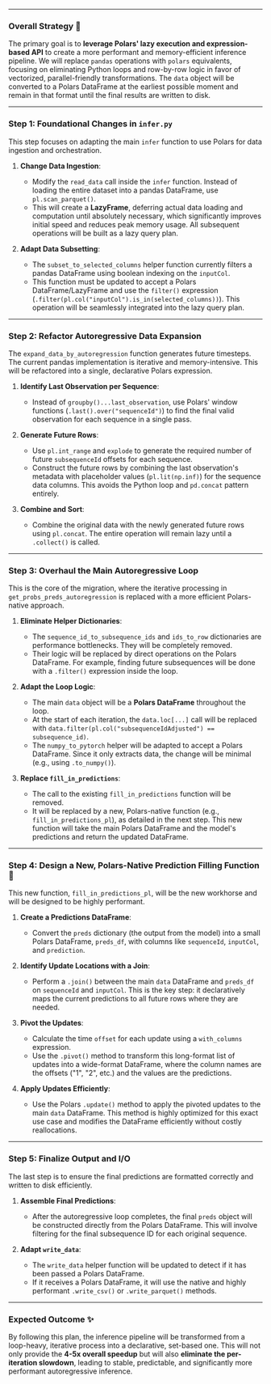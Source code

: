 
---
### **Overall Strategy** 🎯

The primary goal is to **leverage Polars' lazy execution and expression-based API** to create a more performant and memory-efficient inference pipeline. We will replace `pandas` operations with `polars` equivalents, focusing on eliminating Python loops and row-by-row logic in favor of vectorized, parallel-friendly transformations. The `data` object will be converted to a Polars DataFrame at the earliest possible moment and remain in that format until the final results are written to disk.

---
### **Step 1: Foundational Changes in `infer.py`**

This step focuses on adapting the main `infer` function to use Polars for data ingestion and orchestration.

1.  **Change Data Ingestion**:
    * Modify the `read_data` call inside the `infer` function. Instead of loading the entire dataset into a pandas DataFrame, use `pl.scan_parquet()`.
    * This will create a **LazyFrame**, deferring actual data loading and computation until absolutely necessary, which significantly improves initial speed and reduces peak memory usage. All subsequent operations will be built as a lazy query plan.

2.  **Adapt Data Subsetting**:
    * The `subset_to_selected_columns` helper function currently filters a pandas DataFrame using boolean indexing on the `inputCol`.
    * This function must be updated to accept a Polars DataFrame/LazyFrame and use the `filter()` expression (`.filter(pl.col("inputCol").is_in(selected_columns))`). This operation will be seamlessly integrated into the lazy query plan.

---
### **Step 2: Refactor Autoregressive Data Expansion**

The `expand_data_by_autoregression` function generates future timesteps. The current pandas implementation is iterative and memory-intensive. This will be refactored into a single, declarative Polars expression.

1.  **Identify Last Observation per Sequence**:
    * Instead of `groupby()...last_observation`, use Polars' window functions (`.last().over("sequenceId")`) to find the final valid observation for each sequence in a single pass.

2.  **Generate Future Rows**:
    * Use `pl.int_range` and `explode` to generate the required number of future `subsequenceId` offsets for each sequence.
    * Construct the future rows by combining the last observation's metadata with placeholder values (`pl.lit(np.inf)`) for the sequence data columns. This avoids the Python loop and `pd.concat` pattern entirely.

3.  **Combine and Sort**:
    * Combine the original data with the newly generated future rows using `pl.concat`. The entire operation will remain lazy until a `.collect()` is called.

---
### **Step 3: Overhaul the Main Autoregressive Loop**

This is the core of the migration, where the iterative processing in `get_probs_preds_autoregression` is replaced with a more efficient Polars-native approach.

1.  **Eliminate Helper Dictionaries**:
    * The `sequence_id_to_subsequence_ids` and `ids_to_row` dictionaries are performance bottlenecks. They will be completely removed.
    * Their logic will be replaced by direct operations on the Polars DataFrame. For example, finding future subsequences will be done with a `.filter()` expression inside the loop.

2.  **Adapt the Loop Logic**:
    * The main `data` object will be a **Polars DataFrame** throughout the loop.
    * At the start of each iteration, the `data.loc[...]` call will be replaced with `data.filter(pl.col("subsequenceIdAdjusted") == subsequence_id)`.
    * The `numpy_to_pytorch` helper will be adapted to accept a Polars DataFrame. Since it only extracts data, the change will be minimal (e.g., using `.to_numpy()`).

3.  **Replace `fill_in_predictions`**:
    * The call to the existing `fill_in_predictions` function will be removed.
    * It will be replaced by a new, Polars-native function (e.g., `fill_in_predictions_pl`), as detailed in the next step. This new function will take the main Polars DataFrame and the model's predictions and return the updated DataFrame.

---
### **Step 4: Design a New, Polars-Native Prediction Filling Function** 🚀

This new function, `fill_in_predictions_pl`, will be the new workhorse and will be designed to be highly performant.

1.  **Create a Predictions DataFrame**:
    * Convert the `preds` dictionary (the output from the model) into a small Polars DataFrame, `preds_df`, with columns like `sequenceId`, `inputCol`, and `prediction`.

2.  **Identify Update Locations with a Join**:
    * Perform a `.join()` between the main `data` DataFrame and `preds_df` on `sequenceId` and `inputCol`. This is the key step: it declaratively maps the current predictions to all future rows where they are needed.

3.  **Pivot the Updates**:
    * Calculate the time `offset` for each update using a `with_columns` expression.
    * Use the `.pivot()` method to transform this long-format list of updates into a wide-format DataFrame, where the column names are the offsets ("1", "2", etc.) and the values are the predictions.

4.  **Apply Updates Efficiently**:
    * Use the Polars `.update()` method to apply the pivoted updates to the main `data` DataFrame. This method is highly optimized for this exact use case and modifies the DataFrame efficiently without costly reallocations.

---
### **Step 5: Finalize Output and I/O**

The last step is to ensure the final predictions are formatted correctly and written to disk efficiently.

1.  **Assemble Final Predictions**:
    * After the autoregressive loop completes, the final `preds` object will be constructed directly from the Polars DataFrame. This will involve filtering for the final subsequence ID for each original sequence.

2.  **Adapt `write_data`**:
    * The `write_data` helper function will be updated to detect if it has been passed a Polars DataFrame.
    * If it receives a Polars DataFrame, it will use the native and highly performant `.write_csv()` or `.write_parquet()` methods.

---
### **Expected Outcome** ✨

By following this plan, the inference pipeline will be transformed from a loop-heavy, iterative process into a declarative, set-based one. This will not only provide the **4-5x overall speedup** but will also **eliminate the per-iteration slowdown**, leading to stable, predictable, and significantly more performant autoregressive inference.
